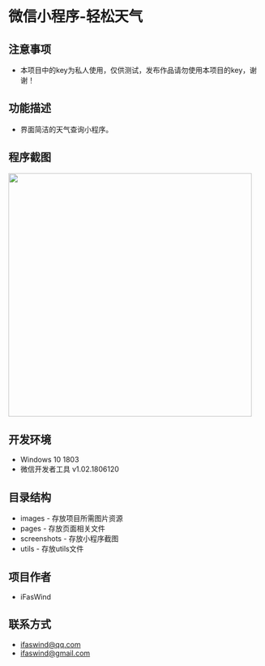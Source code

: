 # 微信小程序-轻松天气

## 注意事项
- 本项目中的key为私人使用，仅供测试，发布作品请勿使用本项目的key，谢谢！

## 功能描述
- 界面简洁的天气查询小程序。

## 程序截图
<img src="https://github.com/iFasWind/WeApp-EasyWeather/blob/master/screenshots/Screenshot.png" width="480px" style="display:inline;">

## 开发环境
- Windows 10 1803
- 微信开发者工具 v1.02.1806120

## 目录结构
- images - 存放项目所需图片资源
- pages - 存放页面相关文件
- screenshots - 存放小程序截图
- utils - 存放utils文件

## 项目作者
- iFasWind

## 联系方式
- ifaswind@qq.com
- ifaswind@gmail.com
